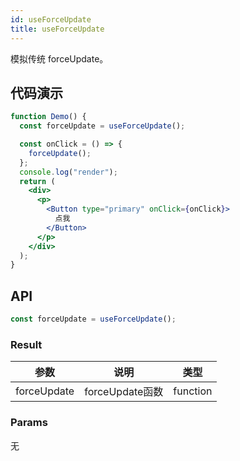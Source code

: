 ```yaml
---
id: useForceUpdate
title: useForceUpdate
---
```


模拟传统 forceUpdate。

## 代码演示

```jsx live
function Demo() {
  const forceUpdate = useForceUpdate();

  const onClick = () => {
    forceUpdate();
  };
  console.log("render");
  return (
    <div>
      <p>
        <Button type="primary" onClick={onClick}>
          点我
        </Button>
      </p>
    </div>
  );
}
```

## API

```javascript
const forceUpdate = useForceUpdate();
```

### Result

| 参数     | 说明                                                                      | 类型                                |
| -------- | ------------------------------------------------------------------------- | ----------------------------------- |
| forceUpdate    | forceUpdate函数                                                                    | function                              |

### Params

无
